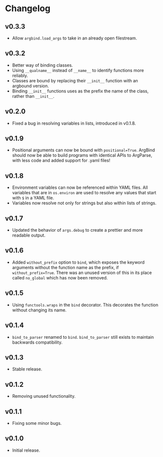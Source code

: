 # Changelog
## v0.3.3
- Allow `argbind.load_args` to take in an already open filestream.

## v0.3.2
- Better way of binding classes.
- Using `__qualname__` instead of `__name__` to identify functions more reliably.
- Classes are bound by replacing their `__init__` function with an argbound version.
- Binding `__init__` functions uses as the prefix the name of the class, rather than `__init__`.

## v0.2.0
- Fixed a bug in resolving variables in lists, introduced in v0.1.8. 

## v0.1.9
- Positional arguments can now be bound with `positional=True`. ArgBind should now be able to build programs
  with identical APIs to ArgParse, with less code and added support for .yaml files!

## v0.1.8
- Environment variables can now be referenced within YAML files. All variables that are in `os.environ` are used to resolve any values that start with `$` in a YAML file.
- Variables now resolve not only for strings but also within lists of strings.

## v0.1.7
- Updated the behavior of `args.debug` to create a prettier and more readable 
  output.

## v0.1.6
- Added `without_prefix` option to `bind`, which exposes the keyword arguments
  without the function name as the prefix, if `without_prefix=True`. There was 
  an unused version of this in its place called `no_global` which has now been
  removed.

## v0.1.5
- Using `functools.wraps` in the `bind` decorator. This decorates the 
  function without changing its name.

## v0.1.4
- `bind_to_parser` renamed to `bind`. `bind_to_parser` still exists
  to maintain backwards compatibility.

## v0.1.3
- Stable release.

## v0.1.2
- Removing unused functionality.

## v0.1.1
- Fixing some minor bugs.

## v0.1.0
- Initial release.

